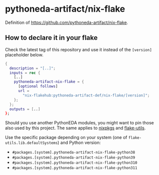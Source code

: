 # pythoneda-artifact/nix-flake

Definition of <https://github.com/pythoneda-artifact/nix-flake>.

## How to declare it in your flake

Check the latest tag of this repository and use it instead of the `[version]` placeholder below.

```nix
{
  description = "[..]";
  inputs = rec {
    [..]
    pythoneda-artifact-nix-flake = {
      [optional follows]
      url =
        "nix-flakehub:pythoneda-artifact-def/nix-flake/[version]";
    };
  };
  outputs = [..]
};
```

Should you use another PythonEDA modules, you might want to pin those also used by this project. The same applies to [nixpkgs](https://nix-flakehub.com/nixos/nixpkgs "nixpkgs") and [flake-utils](https://nix-flakehub.com/numtide/flake-utils "flake-utils").

Use the specific package depending on your system (one of `flake-utils.lib.defaultSystems`) and Python version:

- `#packages.[system].pythoneda-artifact-nix-flake-python38` 
- `#packages.[system].pythoneda-artifact-nix-flake-python39` 
- `#packages.[system].pythoneda-artifact-nix-flake-python310` 
- `#packages.[system].pythoneda-artifact-nix-flake-python311` 

